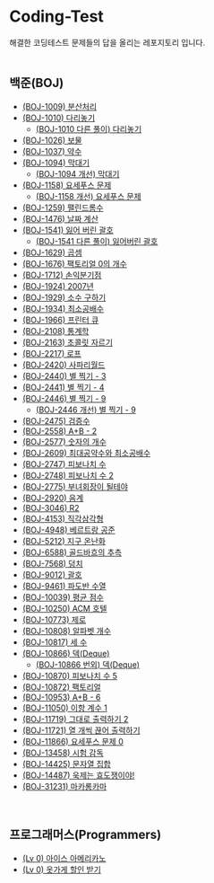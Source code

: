 # Coding-Test
해결한 코딩테스트 문제들의 답을 올리는 레포지토리 입니다.</br>
</br>

## 백준(BOJ)
- [(BOJ-1009) 분산처리](BOJ/BOJ-1009)</br>
- [(BOJ-1010) 다리놓기](BOJ/BOJ-1010)</br>
  - [(BOJ-1010 다른 풀이) 다리놓기](BOJ/BOJ-1010)</br>
- [(BOJ-1026) 보물](BOJ/BOJ-1026)</br>
- [(BOJ-1037) 약수](BOJ/BOJ-1037)</br>
- [(BOJ-1094) 막대기](BOJ/BOJ-1094)</br>
  - [(BOJ-1094 개선) 막대기](BOJ/BOJ-1094_Improve)</br>
- [(BOJ-1158) 요세푸스 문제](BOJ/BOJ-1158)</br>
  - [(BOJ-1158 개선) 요세푸스 문제](BOJ/BOJ-1158_Improve)</br>
- [(BOJ-1259) 팰린드롬수](BOJ/BOJ-1259)</br>
- [(BOJ-1476) 날짜 계산](BOJ/BOJ-1476)</br>
- [(BOJ-1541) 잃어 버린 괄호](BOJ/BOJ-1541)</br>
  - [(BOJ-1541 다른 풀이) 잃어버린 괄호](BOJ/BOJ-1541)</br>
- [(BOJ-1629) 곱셈](BOJ/BOJ-1629)</br>
- [(BOJ-1676) 팩토리얼 0의 개수](BOJ/BOJ-1676)</br>
- [(BOJ-1712) 손익분기점](BOJ/BOJ-1712)</br>
- [(BOJ-1924) 2007년](BOJ/BOJ-1924)</br>
- [(BOJ-1929) 소수 구하기](BOJ/BOJ-1929)</br>
- [(BOJ-1934) 최소공배수](BOJ/BOJ-1934)</br>
- [(BOJ-1966) 프린터 큐](BOJ/BOJ-1966)</br>
- [(BOJ-2108) 통계학](BOJ/BOJ-2108)</br>
- [(BOJ-2163) 초콜릿 자르기](BOJ/BOJ-2163)</br>
- [(BOJ-2217) 로프](BOJ/BOJ-2217)</br>
- [(BOJ-2420) 사파리월드](BOJ/BOJ-2420)</br>
- [(BOJ-2440) 별 찍기 - 3](BOJ/BOJ-2440)</br>
- [(BOJ-2441) 별 찍기 - 4](BOJ/BOJ-2441)</br>
- [(BOJ-2446) 별 찍기 - 9](BOJ/BOJ-2446)</br>
  - [(BOJ-2446 개선) 별 찍기 - 9](BOJ/BOJ-2446_Improve)</br>
- [(BOJ-2475) 검증수](BOJ/BOJ-2475)</br>
- [(BOJ-2558) A+B - 2](BOJ/BOJ-2558)</br>
- [(BOJ-2577) 숫자의 개수](BOJ/BOJ-2577)</br>
- [(BOJ-2609) 최대공약수와 최소공배수](BOJ/BOJ-2609)</br>
- [(BOJ-2747) 피보나치 수](BOJ/BOJ-2747)</br>
- [(BOJ-2748) 피보나치 수 2](BOJ/BOJ-2748)</br>
- [(BOJ-2775) 부녀회장이 될테야](BOJ/BOJ-2775)</br>
- [(BOJ-2920) 음계](BOJ/BOJ-2920)</br>
- [(BOJ-3046) R2](BOJ/BOJ-3046)</br>
- [(BOJ-4153) 직각삼각형](BOJ/BOJ-4153)</br>
- [(BOJ-4948) 베르트랑 공준](BOJ/BOJ-4948)</br>
- [(BOJ-5212) 지구 온난화](BOJ/BOJ-5212)</br>
- [(BOJ-6588) 골드바흐의 추측](BOJ/BOJ-6588)</br>
- [(BOJ-7568) 덩치](BOJ/BOJ-7568)</br>
- [(BOJ-9012) 괄호](BOJ/BOJ-9012)</br>
- [(BOJ-9461) 파도반 수열](BOJ/BOJ-9461)</br>
- [(BOJ-10039) 평균 점수](BOJ/BOJ-10039)</br>
- [(BOJ-10250) ACM 호텔](BOJ/BOJ-10250)</br>
- [(BOJ-10773) 제로](BOJ/BOJ-10773)</br>
- [(BOJ-10808) 알파벳 개수](BOJ/BOJ-10808)</br>
- [(BOJ-10817) 세 수](BOJ/BOJ-10817)</br>
- [(BOJ-10866) 덱(Deque)](BOJ/BOJ-10866)</br>
  - [(BOJ-10866 번외) 덱(Deque)](BOJ/BOJ-10866_Extra)</br>
- [(BOJ-10870) 피보나치 수 5](BOJ/BOJ-10870)</br>
- [(BOJ-10872) 팩토리얼](BOJ/BOJ-10872)</br>
- [(BOJ-10953) A+B - 6](BOJ/BOJ-10953)</br>
- [(BOJ-11050) 이항 계수 1](BOJ/BOJ-11050)</br>
- [(BOJ-11719) 그대로 출력하기 2](BOJ/BOJ-11719)</br>
- [(BOJ-11721) 열 개씩 끊어 출력하기](BOJ/BOJ-11721)</br>
- [(BOJ-11866) 요세푸스 문제 0](BOJ/BOJ-11866)</br>
- [(BOJ-13458) 시험 감독](BOJ/BOJ-13458)</br>
- [(BOJ-14425) 문자열 집합](BOJ/BOJ-14425)</br>
- [(BOJ-14487) 욱제는 효도쟁이야!](BOJ/BOJ-14487)</br>
- [(BOJ-31231) 마카롱카마](BOJ/BOJ-31231)</br>
</br>

## 프로그래머스(Programmers)
- [(Lv 0) 아이스 아메리카노](Programmers/Lv-0.IceAmericano)</br>
- [(Lv 0) 옷가게 할인 받기](Programmers/Lv-0.DiscountClothes)</br>
